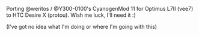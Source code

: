 Porting @weritos / @Y300-0100's CyanogenMod 11 for Optimus L7II (vee7) to HTC Desire X (protou). Wish me luck, I'll need it :)

(I've got no idea what I'm doing or where I'm going with this)
